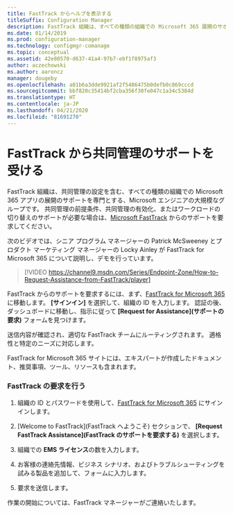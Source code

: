 ```yaml
---
title: FastTrack からヘルプを表示する
titleSuffix: Configuration Manager
description: FastTrack 組織は、すべての種類の組織での Microsoft 365 展開のサポートを専門とする、Microsoft エンジニアの大規模なグループです
ms.date: 01/14/2019
ms.prod: configuration-manager
ms.technology: configmgr-comanage
ms.topic: conceptual
ms.assetid: 42e80570-d637-41a4-97b7-ebf1f8975af3
author: aczechowski
ms.author: aaroncz
manager: dougeby
ms.openlocfilehash: a01b6a3dde9921af2f5486475b0defb0c869cccd
ms.sourcegitcommit: bbf820c35414bf2cba356f30fe047c1a34c5384d
ms.translationtype: HT
ms.contentlocale: ja-JP
ms.lasthandoff: 04/21/2020
ms.locfileid: "81691270"
---
```

# <a name="get-help-from-fasttrack-for-co-management"></a>FastTrack から共同管理のサポートを受ける

FastTrack 組織は、共同管理の設定を含む、すべての種類の組織での Microsoft 365 アプリの展開のサポートを専門とする、Microsoft エンジニアの大規模なグループです。 共同管理の前提条件、共同管理の有効化、またはワークロードの切り替えのサポートが必要な場合は、[Microsoft FastTrack](https://Microsoft.com/FastTrack/) からのサポートを要求してください。 

次のビデオでは、シニア プログラム マネージャーの Patrick McSweeney とプロダクト マーケティング マネージャーの Locky Ainley が FastTrack for Microsoft 365 について説明し、デモを行っています。

> [!VIDEO https://channel9.msdn.com/Series/Endpoint-Zone/How-to-Request-Assistance-from-FastTrack/player]

FastTrack からのサポートを要求するには、まず、[FastTrack for Microsoft 365](https://fasttrack.microsoft.com/microsoft365/capabilities?view=security) に移動します。 **[サインイン]** を選択して、組織の ID を入力します。 認証の後、ダッシュボードに移動し、指示に従って **[Request for Assistance]\(サポートの要求\)** フォームを見つけます。

送信内容が確認され、適切な FastTrack チームにルーティングされます。 適格性と特定のニーズに対応します。 

FastTrack for Microsoft 365 サイトには、エキスパートが作成したドキュメント、推奨事項、ツール、リソースも含まれます。


### <a name="make-a-fasttrack-request"></a>FastTrack の要求を行う

1. 組織の ID とパスワードを使用して、[FastTrack for Microsoft 365](https://fasttrack.microsoft.com/microsoft365/capabilities?view=security) にサインインします。  

2. [Welcome to FastTrack]\(FastTrack へようこそ\) セクションで、 **[Request FastTrack Assistance]\(FastTrack のサポートを要求する\)** を選択します。  

3. 組織での **EMS ライセンス**の数を入力します。  

4. お客様の連絡先情報、ビジネス シナリオ、およびトラブルシューティングを試みる製品を追加して、フォームに入力します。

5. 要求を送信します。 

作業の開始については、FastTrack マネージャーがご連絡いたします。
